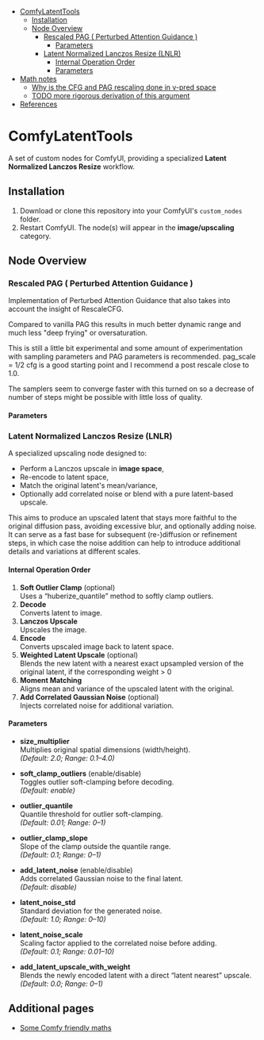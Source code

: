- [ComfyLatentTools](#comfylatenttools)
  - [Installation](#installation)
  - [Node Overview](#node-overview)
    - [Rescaled PAG ( Perturbed Attention Guidance )](#rescaled-pag--perturbed-attention-guidance-)
      - [Parameters](#parameters)
    - [Latent Normalized Lanczos Resize (LNLR)](#latent-normalized-lanczos-resize-lnlr)
      - [Internal Operation Order](#internal-operation-order)
      - [Parameters](#parameters-1)
- [Math notes](#math-notes)
  - [Why is the CFG and PAG rescaling done in v-pred space](#why-is-the-cfg-and-pag-rescaling-done-in-v-pred-space)
  - [TODO more rigorous derivation of this argument](#todo-more-rigorous-derivation-of-this-argument)
- [References](#references)

# ComfyLatentTools

A set of custom nodes for ComfyUI, providing a specialized **Latent Normalized Lanczos Resize** workflow.

## Installation

1. Download or clone this repository into your ComfyUI's `custom_nodes` folder.
2. Restart ComfyUI. The node(s) will appear in the **image/upscaling** category.

## Node Overview

### Rescaled PAG ( Perturbed Attention Guidance )

Implementation of Perturbed Attention Guidance that also takes into account the insight of RescaleCFG.

Compared to vanilla PAG this results in much better dynamic range and much less "deep frying" or oversaturation.

This is still a little bit experimental and some amount of experimentation with sampling parameters and PAG parameters is recommended.
pag_scale = 1/2 cfg is a good starting point and I recommend a post rescale close to 1.0.

The samplers seem to converge faster with this turned on so a decrease of number of steps might be possible with little loss of quality.

#### Parameters

### Latent Normalized Lanczos Resize (LNLR)

A specialized upscaling node designed to:
- Perform a Lanczos upscale in **image space**,
- Re-encode to latent space,
- Match the original latent's mean/variance,
- Optionally add correlated noise or blend with a pure latent-based upscale.

This aims to produce an upscaled latent that stays more faithful to the original diffusion pass, avoiding excessive blur, and optionally adding noise.
It can serve as a fast base for subsequent (re-)diffusion or refinement steps, in which case the noise addition can help to introduce additional details and variations at different scales.

#### Internal Operation Order

1. **Soft Outlier Clamp** (optional)  
   Uses a “huberize_quantile” method to softly clamp outliers.
2. **Decode**  
   Converts latent to image.
3. **Lanczos Upscale**  
   Upscales the image.
4. **Encode**  
   Converts upscaled image back to latent space.
5. **Weighted Latent Upscale** (optional)  
   Blends the new latent with a nearest exact upsampled version of the original latent, if the corresponding weight > 0
6. **Moment Matching**  
   Aligns mean and variance of the upscaled latent with the original.
7. **Add Correlated Gaussian Noise** (optional)  
   Injects correlated noise for additional variation.

#### Parameters

- **size_multiplier**  
  Multiplies original spatial dimensions (width/height).  
  *(Default: 2.0; Range: 0.1–4.0)*

- **soft_clamp_outliers** (enable/disable)  
  Toggles outlier soft-clamping before decoding.  
  *(Default: enable)*

- **outlier_quantile**  
  Quantile threshold for outlier soft-clamping.  
  *(Default: 0.01; Range: 0–1)*

- **outlier_clamp_slope**  
  Slope of the clamp outside the quantile range.  
  *(Default: 0.1; Range: 0–1)*

- **add_latent_noise** (enable/disable)  
  Adds correlated Gaussian noise to the final latent.  
  *(Default: disable)*

- **latent_noise_std**  
  Standard deviation for the generated noise.  
  *(Default: 1.0; Range: 0–10)*

- **latent_noise_scale**  
  Scaling factor applied to the correlated noise before adding.  
  *(Default: 0.1; Range: 0.01–10)*

- **add_latent_upscale_with_weight**  
  Blends the newly encoded latent with a direct “latent nearest” upscale.  
  *(Default: 0.0; Range: 0–1)*

## Additional pages
- [Some Comfy friendly maths](some_maths.md)

